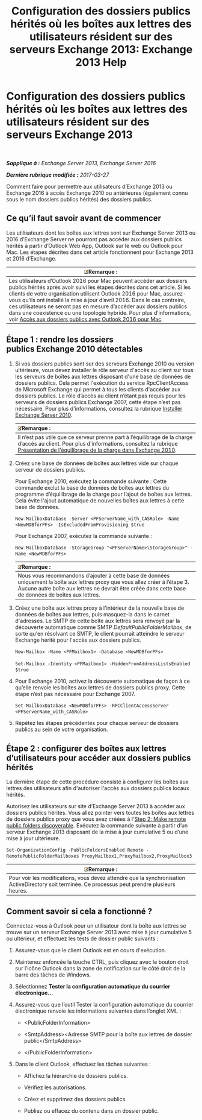 ﻿---
title: 'Configuration des dossiers publics hérités où les boîtes aux lettres des utilisateurs résident sur des serveurs Exchange 2013: Exchange 2013 Help'
TOCTitle: Configuration des dossiers publics hérités où les boîtes aux lettres des utilisateurs résident sur des serveurs Exchange 2013
ms:assetid: 1d5ca19e-696e-4054-a634-15dd34d952b7
ms:mtpsurl: https://technet.microsoft.com/fr-fr/library/Dn690134(v=EXCHG.150)
ms:contentKeyID: 62281116
ms.date: 05/23/2018
mtps_version: v=EXCHG.150
ms.translationtype: MT
---

# Configuration des dossiers publics hérités où les boîtes aux lettres des utilisateurs résident sur des serveurs Exchange 2013

 

_**Sapplique à :** Exchange Server 2013, Exchange Server 2016_

_**Dernière rubrique modifiée :** 2017-03-27_

Comment faire pour permettre aux utilisateurs d’Exchange 2013 ou Exchange 2016 à accès Exchange 2010 ou antérieures (également connu sous le nom dossiers publics hérités) des dossiers publics.

## Ce qu’il faut savoir avant de commencer

Les utilisateurs dont les boîtes aux lettres sont sur Exchange Server 2013 ou 2016 d’Exchange Server ne pourront pas accéder aux dossiers publics hérités à partir d’Outlook Web App, Outlook sur le web ou Outlook pour Mac. Les étapes décrites dans cet article fonctionnent pour Exchange 2013 et 2016 d’Exchange.

<table>
<thead>
<tr class="header">
<th><img src="images/JJ159664.note(EXCHG.150).gif" title="Remarque" alt="Remarque" />Remarque :</th>
</tr>
</thead>
<tbody>
<tr class="odd">
<td>Les utilisateurs d’Outlook 2016 pour Mac peuvent accéder aux dossiers publics hérités après avoir suivi les étapes décrites dans cet article. Si les clients de votre organisation utilisent Outlook 2016 pour Mac, assurez-vous qu’ils ont installé la mise à jour d’avril 2016. Dans le cas contraire, ces utilisateurs ne seront pas en mesure d’accéder aux dossiers publics dans une coexistence ou une topologie hybride. Pour plus d’informations, voir <a href="accessing-public-folders-with-outlook-2016-for-mac-exchange-2013-help.md">Accès aux dossiers publics avec Outlook 2016 pour Mac</a>.</td>
</tr>
</tbody>
</table>


## Étape 1 : rendre les dossiers publics Exchange 2010 détectables

1.  Si vos dossiers publics sont sur des serveurs Exchange 2010 ou version ultérieure, vous devez installer le rôle serveur d'accès au client sur tous les serveurs de boîtes aux lettres disposant d'une base de données de dossiers publics. Cela permet l'exécution du service RpcClientAccess de Microsoft Exchange qui permet à tous les clients d'accéder aux dossiers publics. Le rôle d’accès au client n’étant pas requis pour les serveurs de dossiers publics Exchange 2007, cette étape n’est pas nécessaire. Pour plus d'informations, consultez la rubrique [Installer Exchange Server 2010](install-exchange-2013-using-the-setup-wizard-exchange-2013-help.md).
    
    <table>
    <thead>
    <tr class="header">
    <th><img src="images/JJ159664.note(EXCHG.150).gif" title="Remarque" alt="Remarque" />Remarque :</th>
    </tr>
    </thead>
    <tbody>
    <tr class="odd">
    <td>Il n’est pas utile que ce serveur prenne part à l’équilibrage de la charge d’accès au client. Pour plus d'informations, consultez la rubrique <a href="https://technet.microsoft.com/fr-fr/library/ff625247(v=exchg.141).aspx">Présentation de l'équilibrage de la charge dans Exchange 2010</a>.</td>
    </tr>
    </tbody>
    </table>


2.  Créez une base de données de boîtes aux lettres vide sur chaque serveur de dossiers publics.
    
    Pour Exchange 2010, exécutez la commande suivante : Cette commande exclut la base de données de boîtes aux lettres du programme d’équilibrage de la charge pour l’ajout de boîtes aux lettres. Cela évite l'ajout automatique de nouvelles boîtes aux lettres à cette base de données.
    
        New-MailboxDatabase -Server <PFServerName_with_CASRole> -Name <NewMDBforPFs> -IsExcludedFromProvisioning $true 
    
    Pour Exchange 2007, exécutez la commande suivante :
    
        New-MailboxDatabase -StorageGroup "<PFServerName>\StorageGroup>" -Name <NewMDBforPFs>
    
    <table>
    <thead>
    <tr class="header">
    <th><img src="images/JJ159664.note(EXCHG.150).gif" title="Remarque" alt="Remarque" />Remarque :</th>
    </tr>
    </thead>
    <tbody>
    <tr class="odd">
    <td>Nous vous recommandons d’ajouter à cette base de données uniquement la boîte aux lettres proxy que vous allez créer à l’étape 3. Aucune autre boîte aux lettres ne devrait être créée dans cette base de données de boîtes aux lettres.</td>
    </tr>
    </tbody>
    </table>


3.  Créez une boîte aux lettres proxy à l'intérieur de la nouvelle base de données de boîtes aux lettres, puis masquez-la dans le carnet d'adresses. Le SMTP de cette boîte aux lettres sera renvoyé par la découverte automatique comme SMTP *DefaultPublicFolderMailbox*, de sorte qu'en résolvant ce SMTP, le client pourrait atteindre le serveur Exchange hérité pour l'accès aux dossiers publics.
    
        New-Mailbox -Name <PFMailbox1> -Database <NewMDBforPFs> 
    
        Set-Mailbox -Identity <PFMailbox1> -HiddenFromAddressListsEnabled $true

4.  Pour Exchange 2010, activez la découverte automatique de façon à ce qu’elle renvoie les boîtes aux lettres de dossiers publics proxy. Cette étape n’est pas nécessaire pour Exchange 2007.
    
        Set-MailboxDatabase <NewMDBforPFs> -RPCClientAccessServer <PFServerName_with_CASRole>

5.  Répétez les étapes précédentes pour chaque serveur de dossiers publics au sein de votre organisation.

## Étape 2 : configurer des boîtes aux lettres d’utilisateurs pour accéder aux dossiers publics hérités

La dernière étape de cette procédure consiste à configurer les boîtes aux lettres des utilisateurs afin d'autoriser l'accès aux dossiers publics locaux hérités.

Autorisez les utilisateurs sur site d’Exchange Server 2013 à accéder aux dossiers publics hérités. Vous allez pointer vers toutes les boîtes aux lettres de dossiers publics proxy que vous avez créées à l'[Step 2: Make remote public folders discoverable](configure-legacy-on-premises-public-folders-for-a-hybrid-deployment-exchange-2013-help.md). Exécutez la commande suivante à partir d’un serveur Exchange 2013 disposant de la mise à jour cumulative 5 ou d’une mise à jour ultérieure.

    Set-OrganizationConfig -PublicFoldersEnabled Remote -RemotePublicFolderMailboxes ProxyMailbox1,ProxyMailbox2,ProxyMailbox3

<table>
<thead>
<tr class="header">
<th><img src="images/JJ159664.note(EXCHG.150).gif" title="Remarque" alt="Remarque" />Remarque :</th>
</tr>
</thead>
<tbody>
<tr class="odd">
<td>Pour voir les modifications, vous devez attendre que la synchronisation ActiveDirectory soit terminée. Ce processus peut prendre plusieurs heures.</td>
</tr>
</tbody>
</table>


## Comment savoir si cela a fonctionné ?

Connectez-vous à Outlook pour un utilisateur dont la boîte aux lettres se trouve sur un serveur Exchange Server 2013 avec mise à jour cumulative 5 ou ultérieur, et effectuez les tests de dossier public suivants :

1.  Assurez-vous que le client Outlook est en cours d'exécution.

2.  Maintenez enfoncée la touche CTRL, puis cliquez avec le bouton droit sur l’icône Outlook dans la zone de notification sur le côté droit de la barre des tâches de Windows.

3.  Sélectionnez **Tester la configuration automatique du courrier électronique...**

4.  Assurez-vous que l’outil Tester la configuration automatique du courrier électronique renvoie les informations suivantes dans l’onglet XML :
    
      - \<PublicFolderInformation\>
    
      - \<SmtpAddress\>\<Adresse SMTP pour la boîte aux lettres de dossier public\</SmtpAddress\>
    
      - \</PublicFolderInformation\>

5.  Dans le client Outlook, effectuez les tâches suivantes :
    
      - Affichez la hiérarchie de dossiers publics.
    
      - Vérifiez les autorisations.
    
      - Créez et supprimez des dossiers publics.
    
      - Publiez ou effacez du contenu dans un dossier public.

